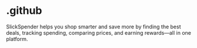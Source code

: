 # .github
SlickSpender helps you shop smarter and save more by finding the best deals, tracking spending, comparing prices, and earning rewards—all in one platform.
